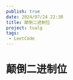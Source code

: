 ```yaml
---
publish: true
date: 2024/07/24 22:30
title: 颠倒二进制位
project: tsalg
tags:
 - LeetCode
---
```


# 颠倒二进制位
